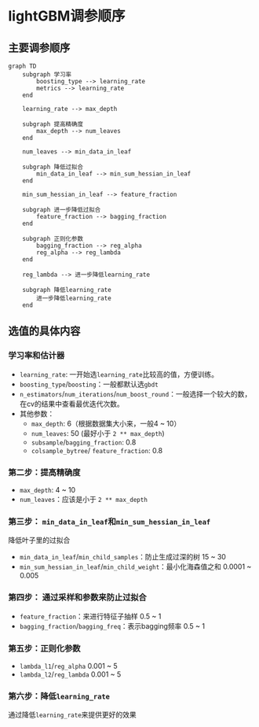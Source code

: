 # lightGBM调参顺序

## 主要调参顺序

```mermaid
graph TD
    subgraph 学习率
        boosting_type --> learning_rate
        metrics --> learning_rate
    end

    learning_rate --> max_depth

    subgraph 提高精确度
        max_depth --> num_leaves
    end

    num_leaves --> min_data_in_leaf

    subgraph 降低过拟合
        min_data_in_leaf --> min_sum_hessian_in_leaf
    end

    min_sum_hessian_in_leaf --> feature_fraction

    subgraph 进一步降低过拟合
        feature_fraction --> bagging_fraction
    end

    subgraph 正则化参数
        bagging_fraction --> reg_alpha
        reg_alpha --> reg_lambda
    end

    reg_lambda --> 进一步降低learning_rate

    subgraph 降低learning_rate
        进一步降低learning_rate
    end
```

## 选值的具体内容

### 学习率和估计器

* `learning_rate`: 一开始选`learning_rate`比较高的值，方便训练。
* `boosting_type`/`boosting`：一般都默认选`gbdt`
* `n_estimators`/`num_iterations`/`num_boost_round`：一般选择一个较大的数，在cv的结果中查看最优迭代次数。
* 其他参数：
    - `max_depth`: 6（根据数据集大小来，一般4 ~ 10）
    - `num_leaves`: 50 (最好小于 `2 ** max_depth`)
    - `subsample`/`bagging_fraction`: 0.8 
    - `colsample_bytree`/ `feature_fraction`: 0.8

### 第二步：提高精确度

* `max_depth`: 4 ~ 10
* `num_leaves`：应该是小于 `2 ** max_depth`

### 第三步： `min_data_in_leaf`和`min_sum_hessian_in_leaf`

降低叶子里的过拟合

* `min_data_in_leaf`/`min_child_samples`：防止生成过深的树 15 ~ 30
* `min_sum_hessian_in_leaf`/`min_child_weight`：最小化海森值之和 0.0001 ~ 0.005

### 第四步： 通过采样和参数来防止过拟合

- `feature_fraction`：来进行特征子抽样 0.5 ~ 1
- `bagging_fraction`/`bagging_freq`：表示bagging频率 0.5 ~ 1

### 第五步：正则化参数

- `lambda_l1`/`reg_alpha` 0.001 ~ 5
- `lambda_l2`/`reg_lambda` 0.001 ~ 5

### 第六步：降低`learning_rate`

通过降低`learning_rate`来提供更好的效果
